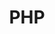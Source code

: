 ---
layout: cours
type: backEnd
number: 3
pathImg: /images/cards/php.png
title: PHP
comment: Apprendre à coder avec PHP
---